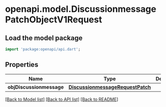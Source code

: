 # openapi.model.DiscussionmessagePatchObjectV1Request

## Load the model package
```dart
import 'package:openapi/api.dart';
```

## Properties
Name | Type | Description | Notes
------------ | ------------- | ------------- | -------------
**objDiscussionmessage** | [**DiscussionmessageRequestPatch**](DiscussionmessageRequestPatch.md) |  | 

[[Back to Model list]](../README.md#documentation-for-models) [[Back to API list]](../README.md#documentation-for-api-endpoints) [[Back to README]](../README.md)


